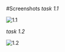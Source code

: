 #Screenshots
*task 1.1*


![1.1](https://imgur.com/a/TSIM9Mi)


*task 1.2*

![1.2](https://imgur.com/a/vISfPD8)
